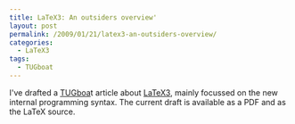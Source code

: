 ```yaml
---
title: LaTeX3: An outsiders overview'
layout: post
permalink: /2009/01/21/latex3-an-outsiders-overview/
categories:
  - LaTeX3
tags:
  - TUGboat
---
```

I've drafted a [TUGboa](https://tug.org/tugboat/)t article about [LaTeX3](https://www.latex-project.org/latex3.html), mainly focussed on the new internal programming syntax. The current draft is available as a PDF and as the LaTeX source.
